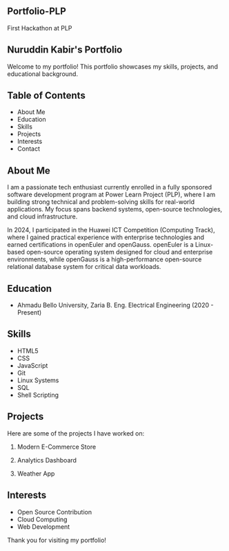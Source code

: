## Portfolio-PLP
First Hackathon at PLP
## Nuruddin Kabir's Portfolio

Welcome to my portfolio! This portfolio showcases my skills, projects, and educational background.

## Table of Contents

- About Me
- Education
- Skills
- Projects
- Interests
- Contact

## About Me

I am a passionate tech enthusiast currently enrolled in a fully sponsored software development program at Power Learn Project (PLP), where I am building strong technical and problem-solving skills for real-world applications. My focus spans backend systems, open-source technologies, and cloud infrastructure.

In 2024, I participated in the Huawei ICT Competition (Computing Track), where I gained practical experience with enterprise technologies and earned certifications in openEuler and openGauss. openEuler is a Linux-based open-source operating system designed for cloud and enterprise environments, while openGauss is a high-performance open-source relational database system for critical data workloads.

## Education

- Ahmadu Bello University, Zaria 
  B. Eng. Electrical Engineering (2020 - Present)

## Skills

- HTML5
- CSS
- JavaScript
- Git
- Linux Systems
- SQL
- Shell Scripting

## Projects

Here are some of the projects I have worked on:

1. Modern E-Commerce Store
  
2. Analytics Dashboard  
   
3. Weather App 
   
## Interests

- Open Source Contribution
- Cloud Computing
- Web Development

Thank you for visiting my portfolio!
